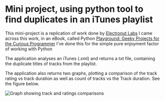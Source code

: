 # Mini project, using python tool to find duplicates in an iTunes playlist


This mini-project is a replication of work done by [Electronut Labs](http://electronut.in/)
I came across this work, in an eBook, called Python [Playground: Geeky Projects for the Curious Programmer](https://g.co/kgs/quxp9B)
I've done this for the simple pure enjoyment factor of working with Python

The application analyses an iTunes (.xml) and returns a txt file, containing the duplicate titles of tracks from the playlist.

The application also returns two graphs, plotting a comparison of  the track rating vs track duration as well as count of tracks vs the Track duration.  See the figure below.

![Graph showing track and ratings comparisons](https://github.com/itunes-duplicates-pp/image/Figure_1.png "Graph showing track and ratings comparisons")

